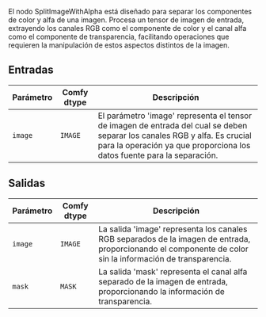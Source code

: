 
El nodo SplitImageWithAlpha está diseñado para separar los componentes de color y alfa de una imagen. Procesa un tensor de imagen de entrada, extrayendo los canales RGB como el componente de color y el canal alfa como el componente de transparencia, facilitando operaciones que requieren la manipulación de estos aspectos distintos de la imagen.

## Entradas

| Parámetro | Comfy dtype | Descripción |
|-----------|-------------|-------------|
| `image`   | `IMAGE`     | El parámetro 'image' representa el tensor de imagen de entrada del cual se deben separar los canales RGB y alfa. Es crucial para la operación ya que proporciona los datos fuente para la separación. |

## Salidas

| Parámetro | Comfy dtype | Descripción |
|-----------|-------------|-------------|
| `image`   | `IMAGE`     | La salida 'image' representa los canales RGB separados de la imagen de entrada, proporcionando el componente de color sin la información de transparencia. |
| `mask`    | `MASK`      | La salida 'mask' representa el canal alfa separado de la imagen de entrada, proporcionando la información de transparencia. |
